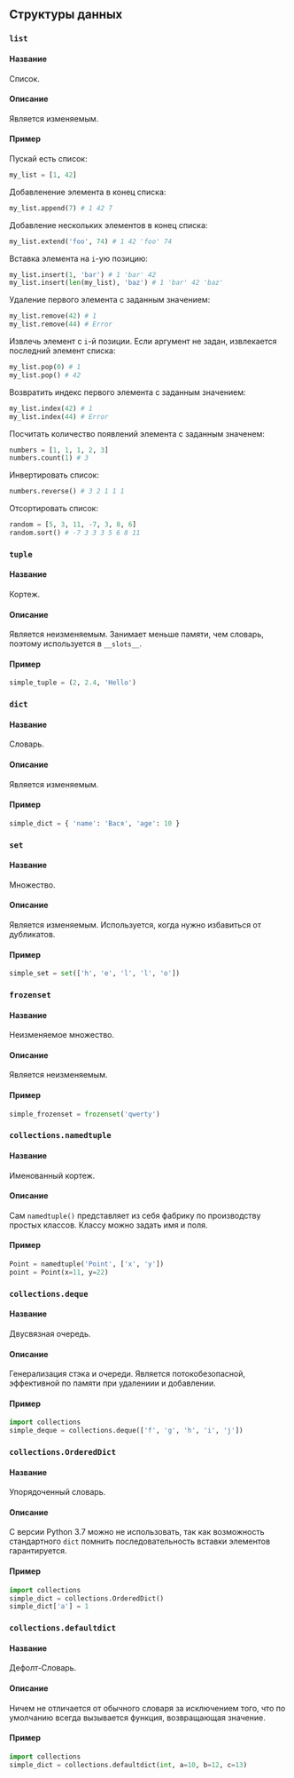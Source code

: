 ## Структуры данных

### `list`
#### Название
Список.
#### Описание
Является изменяемым.
#### Пример
Пускай есть список:
```python
my_list = [1, 42]
```
Добавленение элемента в конец списка:
```python
my_list.append(7) # 1 42 7
```
Добавление нескольких элементов в конец списка:
```python
my_list.extend('foo', 74) # 1 42 'foo' 74
```
Вставка элемента на `i`-ую позицию:
```python
my_list.insert(1, 'bar') # 1 'bar' 42
my_list.insert(len(my_list), 'baz') # 1 'bar' 42 'baz'
```
Удаление первого элемента с заданным значением:
```python
my_list.remove(42) # 1
my_list.remove(44) # Error
```
Извлечь элемент с `i`-й позиции. Если аргумент не задан, извлекается последний элемент списка:
```python
my_list.pop(0) # 1
my_list.pop() # 42
```
Возвратить индекс первого элемента с заданным значением:
```python
my_list.index(42) # 1
my_list.index(44) # Error
```
Посчитать количество появлений элемента с заданным значенем:
```python
numbers = [1, 1, 1, 2, 3]
numbers.count(1) # 3
```
Инвертировать список:
```python
numbers.reverse() # 3 2 1 1 1
```
Отсортировать список:
```python
random = [5, 3, 11, -7, 3, 8, 6]
random.sort() # -7 3 3 3 5 6 8 11 
```
### `tuple`
#### Название
Кортеж.
#### Описание
Является неизменяемым. Занимает меньше памяти, чем словарь, поэтому используется в `__slots__`.
#### Пример
```python
simple_tuple = (2, 2.4, 'Hello')
```

### `dict`
#### Название
Словарь.
#### Описание
Является изменяемым.
#### Пример
```python
simple_dict = { 'name': 'Вася', 'age': 10 }
```

### `set`
#### Название
Множество.
#### Описание
Является изменяемым. Используется, когда нужно избавиться от дубликатов.
#### Пример
```python
simple_set = set(['h', 'e', 'l', 'l', 'o'])
```

### `frozenset`
#### Название
Неизменяемое множество.
#### Описание
Является неизменяемым.
#### Пример
```python
simple_frozenset = frozenset('qwerty')
```

### `collections.namedtuple`
#### Название
Именованный кортеж.
#### Описание
Сам `namedtuple()` представляет из себя фабрику по производству простых классов.
Классу можно задать имя и поля.
#### Пример
```python
Point = namedtuple('Point', ['x', 'y'])
point = Point(x=11, y=22)
```

### `collections.deque`
#### Название
Двусвязная очередь.
#### Описание
Генерализация стэка и очереди. Является потокобезопасной, эффективной по памяти при
удалениии и добавлении.
#### Пример
```python
import collections
simple_deque = collections.deque(['f', 'g', 'h', 'i', 'j'])
```

### `collections.OrderedDict`
#### Название
Упорядоченный словарь.
#### Описание
С версии Python 3.7 можно не использовать, так как возможность стандартного `dict` помнить последовательность вставки
элементов гарантируется.
#### Пример
```python
import collections
simple_dict = collections.OrderedDict()
simple_dict['a'] = 1
```

### `collections.defaultdict`
#### Название
Дефолт-Словарь.
#### Описание
Ничем не отличается от обычного словаря за исключением того, что по умолчанию всегда вызывается функция, возвращающая
значение.
#### Пример
```python
import collections
simple_dict = collections.defaultdict(int, a=10, b=12, c=13)
```